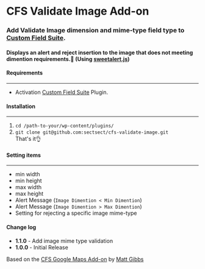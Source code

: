# CFS Validate Image Add-on

### Add Validate Image dimension and mime-type field type to [Custom Field Suite](https://wordpress.org/plugins/custom-field-suite/).

#### Displays an alert and reject insertion to the image that does not meeting dimention requirements.:no_entry_sign: (Using [sweetalert.js](http://t4t5.github.io/sweetalert/))

#### Requirements
- - -
* Activation [Custom Field Suite](https://wordpress.org/plugins/custom-field-suite/) Plugin.

#### Installation
- - -

 1. `cd /path-to-your/wp-content/plugins/`
 2. `git clone git@github.com:sectsect/cfs-validate-image.git`  
 That's it:ok_hand:

#### Setting items
- - -
* min width
* min height
* max width
* max height
* Alert Message (`Image Dimention < Min Dimention`)
* Alert Message (`Image Dimention > Max Dimention`)
* Setting for rejecting a specific image mime-type

#### Change log  
 * **1.1.0** - Add image mime type validation
 * **1.0.0** - Initial Release

Based on the [CFS Google Maps Add-on](https://github.com/mgibbs189/cfs-google-maps) by [Matt Gibbs](https://github.com/mgibbs189)
